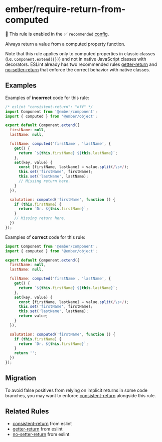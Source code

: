 # ember/require-return-from-computed

💼 This rule is enabled in the ✅ `recommended` [config](https://github.com/ember-cli/eslint-plugin-ember#-configurations).

<!-- end auto-generated rule header -->

Always return a value from a computed property function.

Note that this rule applies only to computed properties in classic classes (i.e. `Component.extend({})`) and not in native JavaScript classes with decorators. ESLint already has two recommended rules [getter-return] and [no-setter-return] that enforce the correct behavior with native classes.

## Examples

Examples of **incorrect** code for this rule:

```js
/* eslint "consistent-return": "off" */
import Component from '@ember/component';
import { computed } from '@ember/object';

export default Component.extend({
  firstName: null,
  lastName: null,

  fullName: computed('firstName', 'lastName', {
    get() {
      return `${this.firstName} ${this.lastName}`;
    },
    set(key, value) {
      const [firstName, lastName] = value.split(/\s+/);
      this.set('firstName', firstName);
      this.set('lastName', lastName);
      // Missing return here.
    }
  }),

  salutation: computed('firstName', function () {
    if (this.firstName) {
      return `Dr. ${this.firstName}`;
    }
    // Missing return here.
  })
});
```

Examples of **correct** code for this rule:

```js
import Component from '@ember/component';
import { computed } from '@ember/object';

export default Component.extend({
  firstName: null,
  lastName: null,

  fullName: computed('firstName', 'lastName', {
    get() {
      return `${this.firstName} ${this.lastName}`;
    },
    set(key, value) {
      const [firstName, lastName] = value.split(/\s+/);
      this.set('firstName', firstName);
      this.set('lastName', lastName);
      return value;
    }
  }),

  salutation: computed('firstName', function () {
    if (this.firstName) {
      return `Dr. ${this.firstName}`;
    }
    return '';
  })
});
```

## Migration

To avoid false positives from relying on implicit returns in some code branches, you may want to enforce [consistent-return] alongside this rule.

## Related Rules

- [consistent-return] from eslint
- [getter-return] from eslint
- [no-setter-return] from eslint

[consistent-return]: https://eslint.org/docs/rules/consistent-return
[getter-return]: https://eslint.org/docs/rules/getter-return
[no-setter-return]: https://eslint.org/docs/rules/no-setter-return
